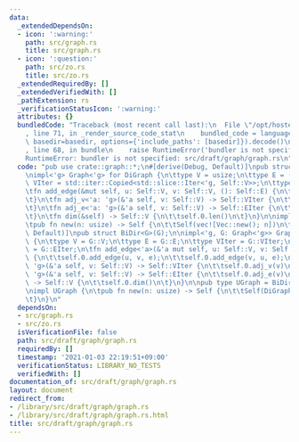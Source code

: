 ```yaml
---
data:
  _extendedDependsOn:
  - icon: ':warning:'
    path: src/graph.rs
    title: src/graph.rs
  - icon: ':question:'
    path: src/zo.rs
    title: src/zo.rs
  _extendedRequiredBy: []
  _extendedVerifiedWith: []
  _pathExtension: rs
  _verificationStatusIcon: ':warning:'
  attributes: {}
  bundledCode: "Traceback (most recent call last):\n  File \"/opt/hostedtoolcache/Python/3.9.1/x64/lib/python3.9/site-packages/onlinejudge_verify/documentation/build.py\"\
    , line 71, in _render_source_code_stat\n    bundled_code = language.bundle(stat.path,\
    \ basedir=basedir, options={'include_paths': [basedir]}).decode()\n  File \"/opt/hostedtoolcache/Python/3.9.1/x64/lib/python3.9/site-packages/onlinejudge_verify/languages/user_defined.py\"\
    , line 68, in bundle\n    raise RuntimeError('bundler is not specified: {}'.format(path.as_posix()))\n\
    RuntimeError: bundler is not specified: src/draft/graph/graph.rs\n"
  code: "pub use crate::graph::*;\n#[derive(Debug, Default)]\npub struct DiGraph(Vec<Vec<usize>>);\n\
    \nimpl<'g> Graph<'g> for DiGraph {\n\ttype V = usize;\n\ttype E = ();\n\ttype\
    \ VIter = std::iter::Copied<std::slice::Iter<'g, Self::V>>;\n\ttype EIter = std::iter::Take<std::iter::Repeat<()>>;\n\
    \tfn add_edge(&mut self, u: Self::V, v: Self::V, (): Self::E) {\n\t\tself.0[u].push(v);\n\
    \t}\n\tfn adj_v<'a: 'g>(&'a self, v: Self::V) -> Self::VIter {\n\t\tself.0[v].iter().copied()\n\
    \t}\n\tfn adj_e<'a: 'g>(&'a self, v: Self::V) -> Self::EIter {\n\t\tstd::iter::repeat(()).take(self.0[v].len())\n\
    \t}\n\tfn dim(&self) -> Self::V {\n\t\tself.0.len()\n\t}\n}\n\nimpl DiGraph {\n\
    \tpub fn new(n: usize) -> Self {\n\t\tSelf(vec![Vec::new(); n])\n\t}\n}\n\n#[derive(Debug,\
    \ Default)]\npub struct BiDir<G>(G);\n\nimpl<'g, G: Graph<'g>> Graph<'g> for BiDir<G>\
    \ {\n\ttype V = G::V;\n\ttype E = G::E;\n\ttype VIter = G::VIter;\n\ttype EIter\
    \ = G::EIter;\n\tfn add_edge<'a>(&'a mut self, u: Self::V, v: Self::V, e: Self::E)\
    \ {\n\t\tself.0.add_edge(u, v, e);\n\t\tself.0.add_edge(v, u, e);\n\t}\n\tfn adj_v<'a:\
    \ 'g>(&'a self, v: Self::V) -> Self::VIter {\n\t\tself.0.adj_v(v)\n\t}\n\tfn adj_e<'a:\
    \ 'g>(&'a self, v: Self::V) -> Self::EIter {\n\t\tself.0.adj_e(v)\n\t}\n\tfn dim(&self)\
    \ -> Self::V {\n\t\tself.0.dim()\n\t}\n}\n\npub type UGraph = BiDir<DiGraph>;\n\
    \nimpl UGraph {\n\tpub fn new(n: usize) -> Self {\n\t\tSelf(DiGraph::new(n))\n\
    \t}\n}\n"
  dependsOn:
  - src/graph.rs
  - src/zo.rs
  isVerificationFile: false
  path: src/draft/graph/graph.rs
  requiredBy: []
  timestamp: '2021-01-03 22:19:51+09:00'
  verificationStatus: LIBRARY_NO_TESTS
  verifiedWith: []
documentation_of: src/draft/graph/graph.rs
layout: document
redirect_from:
- /library/src/draft/graph/graph.rs
- /library/src/draft/graph/graph.rs.html
title: src/draft/graph/graph.rs
---
```

